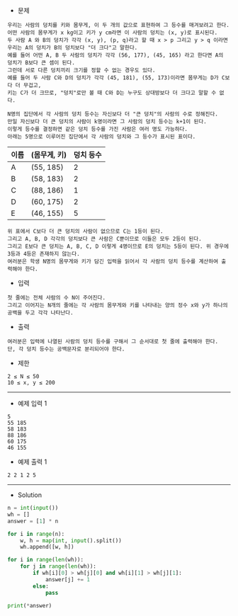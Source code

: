 - 문제

```
우리는 사람의 덩치를 키와 몸무게, 이 두 개의 값으로 표현하여 그 등수를 매겨보려고 한다.
어떤 사람의 몸무게가 x kg이고 키가 y cm라면 이 사람의 덩치는 (x, y)로 표시된다.
두 사람 A 와 B의 덩치가 각각 (x, y), (p, q)라고 할 때 x > p 그리고 y > q 이라면
우리는 A의 덩치가 B의 덩치보다 "더 크다"고 말한다.
예를 들어 어떤 A, B 두 사람의 덩치가 각각 (56, 177), (45, 165) 라고 한다면 A의 덩치가 B보다 큰 셈이 된다.
그런데 서로 다른 덩치끼리 크기를 정할 수 없는 경우도 있다.
예를 들어 두 사람 C와 D의 덩치가 각각 (45, 181), (55, 173)이라면 몸무게는 D가 C보다 더 무겁고,
키는 C가 더 크므로, "덩치"로만 볼 때 C와 D는 누구도 상대방보다 더 크다고 말할 수 없다.

N명의 집단에서 각 사람의 덩치 등수는 자신보다 더 "큰 덩치"의 사람의 수로 정해진다.
만일 자신보다 더 큰 덩치의 사람이 k명이라면 그 사람의 덩치 등수는 k+1이 된다.
이렇게 등수를 결정하면 같은 덩치 등수를 가진 사람은 여러 명도 가능하다.
아래는 5명으로 이루어진 집단에서 각 사람의 덩치와 그 등수가 표시된 표이다.
```

| 이름	| (몸무게, 키) | 덩치 등수 |
| --- | --- | --- |
| A |	(55, 185)	| 2 |
| B |	(58, 183)	| 2 |
| C	| (88, 186)	| 1 |
| D |	(60, 175)	| 2 |
| E	| (46, 155)	| 5 |

```
위 표에서 C보다 더 큰 덩치의 사람이 없으므로 C는 1등이 된다.
그리고 A, B, D 각각의 덩치보다 큰 사람은 C뿐이므로 이들은 모두 2등이 된다.
그리고 E보다 큰 덩치는 A, B, C, D 이렇게 4명이므로 E의 덩치는 5등이 된다. 위 경우에 3등과 4등은 존재하지 않는다.
여러분은 학생 N명의 몸무게와 키가 담긴 입력을 읽어서 각 사람의 덩치 등수를 계산하여 출력해야 한다.
```

- 입력

```
첫 줄에는 전체 사람의 수 N이 주어진다.
그리고 이어지는 N개의 줄에는 각 사람의 몸무게와 키를 나타내는 양의 정수 x와 y가 하나의 공백을 두고 각각 나타난다.
```

- 출력

```
여러분은 입력에 나열된 사람의 덩치 등수를 구해서 그 순서대로 첫 줄에 출력해야 한다.
단, 각 덩치 등수는 공백문자로 분리되어야 한다.
```

- 제한

```
2 ≤ N ≤ 50
10 ≤ x, y ≤ 200
```

---

- 예제 입력 1 

```
5
55 185
58 183
88 186
60 175
46 155
```

- 예제 출력 1 

```
2 2 1 2 5
```

---

- Solution

```py
n = int(input())
wh = []
answer = [1] * n

for i in range(n):
    w, h = map(int, input().split())
    wh.append([w, h])

for i in range(len(wh)):
    for j in range(len(wh)):
        if wh[i][0] > wh[j][0] and wh[i][1] > wh[j][1]:
            answer[j] += 1
        else:
            pass
        
print(*answer)
```
